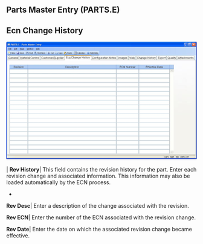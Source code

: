 ## Parts Master Entry (PARTS.E)
<PageHeader />

## Ecn Change History

![](./PARTS-E-4.jpg)

| **Rev History**|  This field contains the revision history for the part.
Enter each revision change and associated information. This information may
also be loaded automatically by the ECN process.

-  
**Rev Desc**|  Enter a description of the change associated with the revision.

**Rev ECN**|  Enter the number of the ECN associated with the revision change.

**Rev Date**|  Enter the date on which the associated revision change became
effective.


<badge text= "Version 8.10.57 " vertical="middle" />

<PageFooter />
